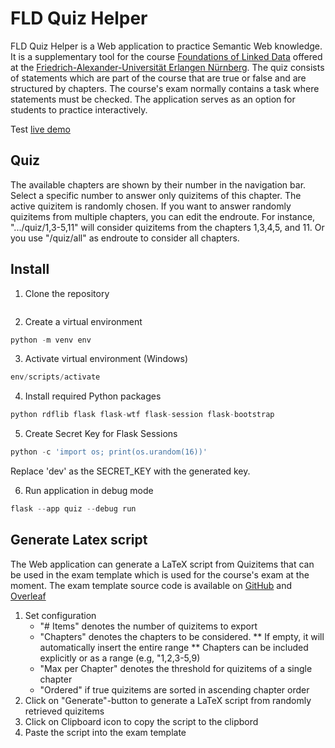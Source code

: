 # FLD Quiz Helper

FLD Quiz Helper is a Web application to practice Semantic Web knowledge. It is a supplementary tool for the course [Foundations of Linked Data](https://www.ti.rw.fau.de/courses/foundations-of-linked-data/) offered at the [Friedrich-Alexander-Universität Erlangen Nürnberg](https://www.fau.de). The quiz consists of statements which are part of the course that are true or false and are structured by chapters. The course's exam normally contains a task where statements must be checked. The application serves as an option for students to practice interactively.

Test [live demo](https://www.quiz.fld.paul.ti.rw.fau.de/)


## Quiz
The available chapters are shown by their number in the navigation bar. Select a specific number to answer only quizitems of this chapter. The active quizitem is randomly chosen.
If you want to answer randomly quizitems from multiple chapters, you can edit the endroute. For instance, ".../quiz/1,3-5,11" will consider quizitems from the chapters 1,3,4,5, and 11. Or you use "/quiz/all" as endroute to consider all chapters.

## Install

1. Clone the repository
```python

```

2. Create a virtual environment
```python
python -m venv env
```

3. Activate virtual environment (Windows)
```python
env/scripts/activate
```

4. Install required Python packages
```python
python rdflib flask flask-wtf flask-session flask-bootstrap
```

5. Create Secret Key for Flask Sessions
```python
python -c 'import os; print(os.urandom(16))'
```
Replace 'dev' as the SECRET_KEY with the generated key.

6. Run application in debug mode
```python
flask --app quiz --debug run
```

## Generate Latex script
The Web application can generate a LaTeX script from Quizitems that can be used in the exam template which is used for the course's exam at the moment. The exam template source code is available on [GitHub](https://github.com/wintechis/LaTeX-Exam-Template) and [Overleaf](https://www.overleaf.com/latex/templates/exam-template/tvmcvkrhgqzx)

1. Set configuration
   * "# Items" denotes the number of quizitems to export
   * "Chapters" denotes the chapters to be considered.
   ** If empty, it will automatically insert the entire range
   ** Chapters can be included explicitly or as a range (e.g, "1,2,3-5,9)
   * "Max per Chapter" denotes the threshold for quizitems of a single chapter
   * "Ordered" if true quizitems are sorted in ascending chapter order
2. Click on "Generate"-button to generate a LaTeX script from randomly retrieved quizitems
3. Click on Clipboard icon to copy the script to the clipbord
4. Paste the script into the exam template

